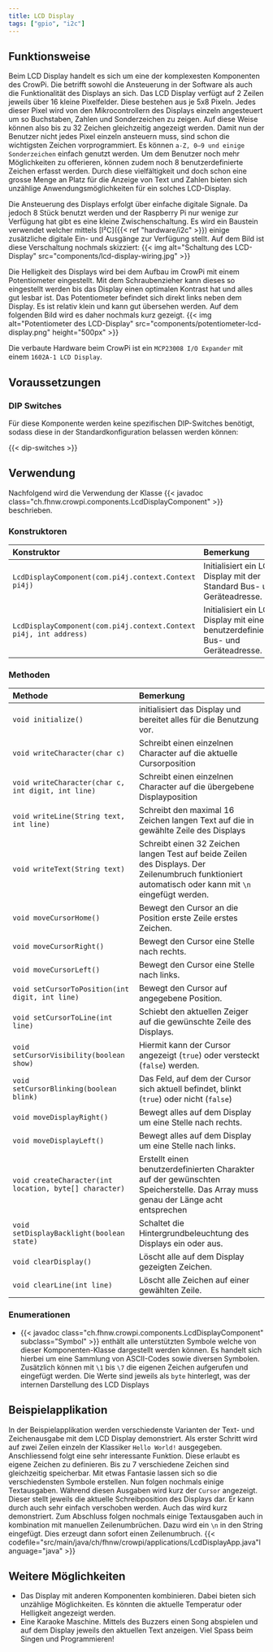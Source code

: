 ```yaml
---
title: LCD Display
tags: ["gpio", "i2c"]
---
```


## Funktionsweise

Beim LCD Display handelt es sich um eine der komplexesten Komponenten des CrowPi. Die betrifft sowohl die Ansteuerung in der Software als
auch die Funktionalität des Displays an sich. Das LCD Display verfügt auf 2 Zeilen jeweils über 16 kleine Pixelfelder. Diese bestehen aus je
5x8 Pixeln. Jedes dieser Pixel wird von den Mikrocontrollern des Displays einzeln angesteuert um so Buchstaben, Zahlen und Sonderzeichen zu
zeigen. Auf diese Weise können also bis zu 32 Zeichen gleichzeitig angezeigt werden. Damit nun der Benutzer nicht jedes Pixel einzeln
ansteuern muss, sind schon die wichtigsten Zeichen vorprogrammiert. Es können `a-Z, 0–9 und einige Sonderzeichen` einfach genutzt werden. Um
dem Benutzer noch mehr Möglichkeiten zu offerieren, können zudem noch 8 benutzerdefinierte Zeichen erfasst werden. Durch diese
vielfältigkeit und doch schon eine grosse Menge an Platz für die Anzeige von Text und Zahlen bieten sich unzählige Anwendungsmöglichkeiten
für ein solches LCD-Display.

Die Ansteuerung des Displays erfolgt über einfache digitale Signale. Da jedoch 8 Stück benutzt werden und der Raspberry Pi nur wenige zur
Verfügung hat gibt es eine kleine Zwischenschaltung. Es wird ein Baustein verwendet welcher mittels
[I²C]({{< ref "hardware/i2c" >}}) einige zusätzliche digitale Ein- und Ausgänge zur Verfügung stellt. Auf dem Bild ist diese Verschaltung
nochmals skizziert: {{< img alt="Schaltung des LCD-Display" src="components/lcd-display-wiring.jpg" >}}

Die Helligkeit des Displays wird bei dem Aufbau im CrowPi mit einem Potentiometer eingestellt. Mit dem Schraubenzieher kann dieses so
eingestellt werden bis das Display einen optimalen Kontrast hat und alles gut lesbar ist. Das Potentiometer befindet sich direkt links neben
dem Display. Es ist relativ klein und kann gut übersehen werden. Auf dem folgenden Bild wird es daher nochmals kurz gezeigt. {{< img
alt="Potentiometer des LCD-Display" src="components/potentiometer-lcd-display.png" height="500px" >}}

Die verbaute Hardware beim CrowPi ist ein `MCP23008 I/O Expander` mit einem `1602A-1 LCD Display`.

## Voraussetzungen

### DIP Switches

Für diese Komponente werden keine spezifischen DIP-Switches benötigt, sodass diese in der Standardkonfiguration belassen werden können:

{{< dip-switches >}}

## Verwendung

Nachfolgend wird die Verwendung der Klasse {{< javadoc class="ch.fhnw.crowpi.components.LcdDisplayComponent" >}} beschrieben.

### Konstruktoren

| Konstruktor                                                       | Bemerkung                                                                           |
|:------------------------------------------------------------------|:------------------------------------------------------------------------------------|
| `LcdDisplayComponent(com.pi4j.context.Context pi4j)`              | Initialisiert ein LCD Display mit der Standard Bus- und Geräteadresse.              |
| `LcdDisplayComponent(com.pi4j.context.Context pi4j, int address)` | Initialisiert ein LCD Display mit einer benutzerdefinierten Bus- und Geräteadresse. |

### Methoden

| Methode                                                | Bemerkung                                                                                                                                            |
|:-------------------------------------------------------|:-----------------------------------------------------------------------------------------------------------------------------------------------------|
| `void initialize()`                                    | initialisiert das Display und bereitet alles für die Benutzung vor.                                                                                  |
| `void writeCharacter(char c)`                          | Schreibt einen einzelnen Character auf die aktuelle Cursorposition                                                                                   |
| `void writeCharacter(char c, int digit, int line)`     | Schreibt einen einzelnen Character auf die übergebene Displayposition                                                                                |
| `void writeLine(String text, int line)`                | Schreibt den maximal 16 Zeichen langen Text auf die in gewählte Zeile des Displays                                                                   |
| `void writeText(String text)`                          | Schreibt einen 32 Zeichen langen Test auf beide Zeilen des Displays. Der Zeilenumbruch funktioniert automatisch oder kann mit `\n` eingefügt werden. |
| `void moveCursorHome()`                                | Bewegt den Cursor an die Position erste Zeile erstes Zeichen.                                                                                        |
| `void moveCursorRight()`                               | Bewegt den Cursor eine Stelle nach rechts.                                                                                                           |
| `void moveCursorLeft()`                                | Bewegt den Cursor eine Stelle nach links.                                                                                                            |
| `void setCursorToPosition(int digit, int line)`        | Bewegt den Cursor auf angegebene Position.                                                                                                           |
| `void setCursorToLine(int line)`                       | Schiebt den aktuellen Zeiger auf die gewünschte Zeile des Displays.                                                                                  |
| `void setCursorVisibility(boolean show)`               | Hiermit kann der Cursor angezeigt (`true`) oder versteckt (`false`) werden.                                                                          |
| `void setCursorBlinking(boolean blink)`                | Das Feld, auf dem der Cursor sich aktuell befindet, blinkt (`true`) oder nicht (`false`)                                                             |
| `void moveDisplayRight()`                              | Bewegt alles auf dem Display um eine Stelle nach rechts.                                                                                             |
| `void moveDisplayLeft()`                               | Bewegt alles auf dem Display um eine Stelle nach links.                                                                                              |
| `void createCharacter(int location, byte[] character)` | Erstellt einen benutzerdefinierten Charakter auf der gewünschten Speicherstelle. Das Array muss genau der Länge acht entsprechen                     |
| `void setDisplayBacklight(boolean state)`              | Schaltet die Hintergrundbeleuchtung des Displays ein oder aus.                                                                                       |
| `void clearDisplay()`                                  | Löscht alle auf dem Display gezeigten Zeichen.                                                                                                       |
| `void clearLine(int line)`                             | Löscht alle Zeichen auf einer gewählten Zeile.                                                                                                       |

### Enumerationen

- {{< javadoc class="ch.fhnw.crowpi.components.LcdDisplayComponent" subclass="Symbol" >}} enthält alle unterstützten Symbole welche von
  dieser Komponenten-Klasse dargestellt werden können. Es handelt sich hierbei um eine Sammlung von ASCII-Codes sowie diversen Symbolen.
  Zusätzlich können mit `\1` bis `\7` die eigenen Zeichen aufgerufen und eingefügt werden. Die Werte sind jeweils als `byte` hinterlegt, was
  der internen Darstellung des LCD Displays

## Beispielapplikation

In der Beispielapplikation werden verschiedenste Varianten der Text- und Zeichenausgabe mit dem LCD Display demonstriert. Als erster Schritt
wird auf zwei Zeilen einzeln der Klassiker `Hello World!` ausgegeben. Anschliessend folgt eine sehr interessante Funktion. Diese erlaubt es
eigene Zeichen zu definieren. Bis zu 7 verschiedene Zeichen sind gleichzeitig speicherbar. Mit etwas Fantasie lassen sich so die
verschiedensten Symbole erstellen. Nun folgen nochmals einige Textausgaben. Während diesen Ausgaben wird kurz der `Cursor` angezeigt. Dieser
stellt jeweils die aktuelle Schreibposition des Displays dar. Er kann durch auch sehr einfach verschoben werden. Auch das wird kurz
demonstriert. Zum Abschluss folgen nochmals einige Textausgaben auch in kombination mit manuellen Zeilenumbrüchen. Dazu wird ein `\n` in den
String eingefügt. Dies erzeugt dann sofort einen Zeilenumbruch.
{{< codefile="src/main/java/ch/fhnw/crowpi/applications/LcdDisplayApp.java"language="java" >}}

## Weitere Möglichkeiten

- Das Display mit anderen Komponenten kombinieren. Dabei bieten sich unzählige Möglichkeiten. Es könnten die aktuelle Temperatur oder
  Helligkeit angezeigt werden.
- Eine Karaoke Maschine. Mittels des Buzzers einen Song abspielen und auf dem Display jeweils den aktuellen Text anzeigen. Viel Spass beim
  Singen und Programmieren!


